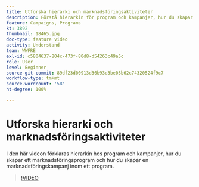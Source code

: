 ```yaml
---
title: Utforska hierarki och marknadsföringsaktiviteter
description: Förstå hierarkin för program och kampanjer, hur du skapar ett marknadsföringsprogram och hur du skapar en marknadsföringskampanj i ett program.
feature: Campaigns, Programs
kt: 3892
thumbnail: 18465.jpg
doc-type: feature video
activity: Understand
team: WWFRE
exl-id: c5804637-804c-473f-80d8-d54263c49a5c
role: User
level: Beginner
source-git-commit: 89df23d00913d36b93d3be03b62c74320524f9c7
workflow-type: tm+mt
source-wordcount: '58'
ht-degree: 100%

---
```


# Utforska hierarki och marknadsföringsaktiviteter

I den här videon förklaras hierarkin hos program och kampanjer, hur du skapar ett marknadsföringsprogram och hur du skapar en marknadsföringskampanj inom ett program.

>[!VIDEO](https://video.tv.adobe.com/v/18465?quality=12&learn=on)

